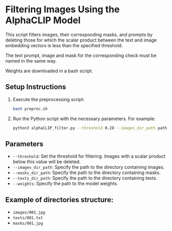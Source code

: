 # Filtering Images Using the AlphaCLIP Model

This script filters images, their corresponding masks, and prompts by deleting those for which the scalar product between the text and image embedding vectors is less than the specified threshold.

The text prompt, image and mask for the corresponding check must be named in the same way.

Weights are downloaded in a bash script.

## Setup Instructions

1. Execute the preprocessing script:
   ```bash
   bash preproc.sh
   ```
2. Run the Python script with the necessary parameters. For example:
   ```bash
   python3 alphaCLIP_filter.py --threshold 0.28 --images_dir_path path/to/imgs --masks_dir_path path/to/masks --texts_dir_path path/to/texts --weights path/to/weights
   ```

## Parameters

- `--threshold`: Set the threshold for filtering. Images with a scalar product below this value will be deleted.
- `--images_dir_path`: Specify the path to the directory containing images.
- `--masks_dir_path`: Specify the path to the directory containing masks.
- `--texts_dir_path`: Specify the path to the directory containing texts.
- `--weights`: Specify the path to the model weights.

## Example of directories structure:

- `images/001.jpg`
- `texts/001.txt`
- `masks/001.jpg`
